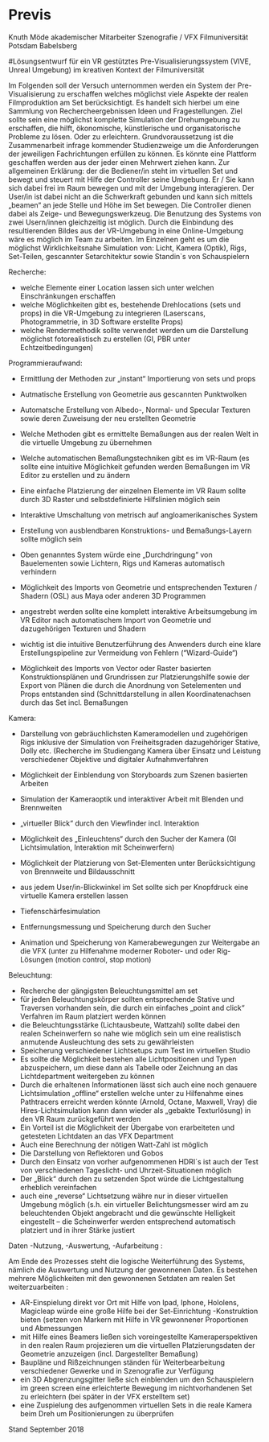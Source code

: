# Previs

Knuth Möde
akademischer Mitarbeiter Szenografie / VFX
Filmuniversität Potsdam Babelsberg



#Lösungsentwurf für ein VR gestütztes Pre-Visualisierungssystem (VIVE, Unreal Umgebung) im kreativen Kontext der Filmuniversität

Im Folgenden soll der Versuch unternommen werden ein System der Pre-Visualisierung zu erschaffen welches möglichst viele Aspekte der realen Filmproduktion am Set berücksichtigt.
Es handelt sich hierbei um eine Sammlung von Rechercheergebnissen Ideen und Fragestellungen.
Ziel sollte sein eine möglichst komplette Simulation der Drehumgebung zu erschaffen, die hilft,  ökonomische, künstlerische und organisatorische Probleme zu lösen. Oder zu erleichtern. Grundvoraussetzung ist die Zusammenarbeit infrage kommender Studienzweige um die Anforderungen der jeweiligen Fachrichtungen erfüllen zu können. Es könnte eine Plattform geschaffen werden aus der jeder einen Mehrwert ziehen kann.
Zur allgemeinen Erklärung: der die Bediener/in steht im virtuellen Set und bewegt und steuert mit Hilfe der Controller seine Umgebung. Er / Sie kann sich dabei frei im Raum bewegen und mit der Umgebung interagieren. Der User/in ist dabei nicht an die Schwerkraft gebunden und kann sich mittels „beamen“ an jede Stelle und Höhe im Set bewegen. Die Controller dienen dabei als Zeige- und Bewegungswerkzeug.
Die Benutzung des Systems von zwei Usern/innen gleichzeitig ist möglich. Durch die Einbindung des resultierenden Bildes aus der VR-Umgebung in eine Online-Umgebung wäre es möglich im Team zu arbeiten.
Im Einzelnen geht es um die möglichst Wirklichkeitsnahe Simulation von:
Licht, Kamera (Optik), Rigs, Set-Teilen, gescannter Setarchitektur sowie Standin`s von Schauspielern

Recherche:
* welche Elemente einer Location lassen sich unter welchen Einschränkungen erschaffen
* welche Möglichkeiten gibt es, bestehende Drehlocations (sets und props) in die VR-Umgebung zu integrieren (Laserscans, Photogrammetrie, in 3D Software erstellte Props)
* welche Rendermethodik sollte verwendet werden um die Darstellung möglichst fotorealistisch zu erstellen (GI, PBR unter Echtzeitbedingungen)

Programmieraufwand:
* Ermittlung der Methoden zur „instant“ Importierung von sets und props
* Autmatische Erstellung von Geometrie aus gescannten Punktwolken
* Automatsche Erstellung von Albedo-, Normal- und Specular Texturen sowie deren Zuweisung der neu erstellten Geometrie
* Welche Methoden gibt es ermittelte Bemaßungen aus der realen Welt in die virtuelle Umgebung zu übernehmen
* Welche automatischen Bemaßungstechniken gibt es im VR-Raum (es sollte eine intuitive Möglichkeit gefunden werden Bemaßungen im VR Editor zu erstellen und zu ändern
* Eine einfache Platzierung der einzelnen Elemente im VR Raum sollte durch 3D Raster und selbstdefinierte Hilfslinien möglich sein
* Interaktive Umschaltung von metrisch auf angloamerikanisches System
* Erstellung von ausblendbaren Konstruktions- und Bemaßungs-Layern sollte möglich sein
* Oben genanntes System würde eine „Durchdringung“ von Bauelementen sowie Lichtern, Rigs und Kameras  automatisch verhindern

* Möglichkeit des Imports von Geometrie und entsprechenden Texturen / Shadern (OSL) aus Maya oder anderen 3D Programmen
* angestrebt werden sollte eine komplett interaktive Arbeitsumgebung im VR Editor nach automatischem Import von Geometrie und dazugehörigen Texturen und Shadern
* wichtig ist die intuitive Benutzerführung des Anwenders durch eine klare Erstellungspipeline zur Vermeidung von Fehlern (“Wizard-Guide“)
* Möglichkeit des Imports von Vector oder Raster basierten Konstruktionsplänen und Grundrissen zur Platzierungshilfe sowie der Export von Plänen die durch die Anordnung von Setelementen und Props entstanden sind (Schnittdarstellung in allen Koordinatenachsen durch das Set incl. Bemaßungen
      
Kamera:

* Darstellung von gebräuchlichsten Kameramodellen und zugehörigen Rigs inklusive der Simulation von Freiheitsgraden dazugehöriger Stative, Dolly etc. (Recherche im Studiengang Kamera über Einsatz und Leistung verschiedener Objektive und digitaler Aufnahmverfahren
* Möglichkeit der Einblendung von Storyboards zum Szenen basierten Arbeiten
* Simulation der Kameraoptik und interaktiver Arbeit mit Blenden und Brennweiten
* „virtueller Blick“ durch den Viewfinder incl. Interaktion
          

* Möglichkeit des „Einleuchtens“ durch den Sucher der Kamera (GI Lichtsimulation, Interaktion mit Scheinwerfern)
* Möglichkeit der Platzierung von Set-Elementen unter Berücksichtigung von Brennweite und Bildausschnitt
* aus jedem User/in-Blickwinkel im Set sollte sich per Knopfdruck eine virtuelle Kamera erstellen lassen
* Tiefenschärfesimulation
* Entfernungsmessung und Speicherung durch den Sucher
* Animation und Speicherung von Kamerabewegungen zur Weitergabe an die VFX (unter zu Hilfenahme moderner Roboter- und oder Rig-Lösungen (motion control, stop motion)

Beleuchtung:

* Recherche der gängigsten Beleuchtungsmittel am set
* für jeden Beleuchtungskörper sollten entsprechende Stative und Traversen vorhanden sein, die durch ein einfaches „point and click“ Verfahren im Raum platziert werden können
* die Beleuchtungsstärke (Lichtausbeute, Wattzahl) sollte dabei den realen Scheinwerfern so nahe wie möglich sein um eine realistisch anmutende Ausleuchtung des sets zu gewährleisten
* Speicherung verschiedener Lichtsetups zum Test im virtuellen Studio
* Es sollte die Möglichkeit bestehen alle Lichtpositionen und Typen abzuspeichern, um diese dann als Tabelle oder Zeichnung an das Lichtdepartment weitergeben zu können
* Durch die erhaltenen Informationen lässt sich auch eine noch genauere Lichtsimulation „offline“ erstellen welche unter zu Hilfenahme eines Pathtracers erreicht werden könnte (Arnold, Octane, Maxwell, Vray) die Hires-Lichtsimulation kann dann wieder als „gebakte Texturlösung) in den VR Raum zurückgeführt werden
* Ein Vorteil ist die Möglichkeit der Übergabe von erarbeiteten und getesteten Lichtdaten an das VFX Department
* Auch eine Berechnung der nötigen Watt-Zahl ist möglich
* Die Darstellung von Reflektoren und Gobos 
* Durch den Einsatz von vorher aufgenommenen HDRI´s ist auch der Test von verschiedenen Tageslicht- und Uhrzeit-Situationen möglich
* Der „Blick“ durch den zu setzenden Spot würde die Lichtgestaltung erheblich vereinfachen
* auch eine „reverse“ Lichtsetzung währe nur in dieser virtuellen Umgebung möglich (s.h. ein virtueller Belichtungsmesser wird am zu beleuchtenden Objekt angebracht und die gewünschte Helligkeit eingestellt – die Scheinwerfer werden entsprechend automatisch platziert und in ihrer Stärke justiert

Daten -Nutzung, -Auswertung, -Aufarbeitung : 
          
Am Ende des Prozesses steht die logische Weiterführung des Systems, nämlich die Auswertung und Nutzung der gewonnenen Daten. Es bestehen mehrere Möglichkeiten mit den gewonnenen Setdaten am realen Set weiterzuarbeiten :

* AR-Einspielung direkt vor Ort mit Hilfe von Ipad, Iphone, Hololens, Magicleap würde eine große Hilfe bei der Set-Einrichtung -Konstruktion bieten (setzen von Markern mit Hilfe in VR gewonnener Proportionen und Abmessungen
* mit Hilfe eines Beamers ließen sich voreingestellte Kameraperspektiven in den realen Raum projezieren um die virtuellen Platzierungsdaten der Geometrie anzuzeigen (incl. Dargestellter Bemaßung)
* Baupläne und Rißzeichnungen ständen für Weiterbearbeitung verschiedener Gewerke und in Szenografie zur Verfügung
* ein 3D Abgrenzungsgitter ließe sich einblenden um den Schauspielern im green screen eine erleichterte Bewegung im nichtvorhandenen Set zu erleichtern (bei später in der VFX erstelltem set) 
* eine Zuspielung des aufgenommen virtuellen Sets in die reale Kamera beim Dreh um Positionierungen zu überprüfen

Stand September 2018
